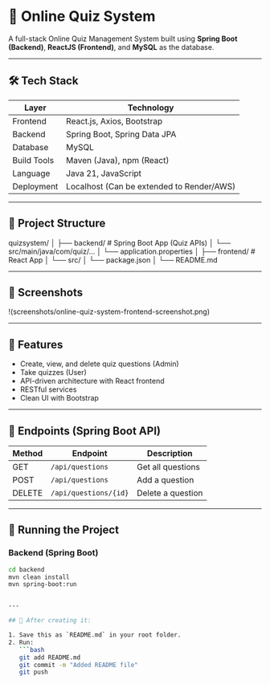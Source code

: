 # 📝 Online Quiz System

A full-stack Online Quiz Management System built using **Spring Boot (Backend)**, **ReactJS (Frontend)**, and **MySQL** as the database.

---

## 🛠️ Tech Stack

| Layer       | Technology          |
|-------------|---------------------|
| Frontend    | React.js, Axios, Bootstrap |
| Backend     | Spring Boot, Spring Data JPA |
| Database    | MySQL |
| Build Tools | Maven (Java), npm (React) |
| Language    | Java 21, JavaScript |
| Deployment  | Localhost (Can be extended to Render/AWS) |

---

## 📂 Project Structure

quizsystem/
│
├── backend/ # Spring Boot App (Quiz APIs)
│ └── src/main/java/com/quiz/...
│ └── application.properties
│
├── frontend/ # React App
│ └── src/
│ └── package.json
│
└── README.md


---

## 📸 Screenshots

!(screenshots/online-quiz-system-frontend-screenshot.png)

---

## 🚀 Features

- Create, view, and delete quiz questions (Admin)
- Take quizzes (User)
- API-driven architecture with React frontend
- RESTful services
- Clean UI with Bootstrap

---

## 🎯 Endpoints (Spring Boot API)

| Method | Endpoint           | Description           |
|--------|--------------------|-----------------------|
| GET    | `/api/questions`   | Get all questions     |
| POST   | `/api/questions`   | Add a question        |
| DELETE | `/api/questions/{id}` | Delete a question |

---

## 🧪 Running the Project

### Backend (Spring Boot)

```bash
cd backend
mvn clean install
mvn spring-boot:run


---

## 🔄 After creating it:

1. Save this as `README.md` in your root folder.
2. Run:
   ```bash
   git add README.md
   git commit -m "Added README file"
   git push
